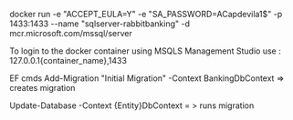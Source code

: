 docker run -e "ACCEPT_EULA=Y" -e "SA_PASSWORD=ACapdevila1$" -p 1433:1433 --name "sqlserver-rabbitbanking" -d mcr.microsoft.com/mssql/server

To login to the docker container using MSQLS Management Studio use : 127.0.0.1\{container_name},1433


EF cmds
Add-Migration "Initial Migration" -Context BankingDbContext => creates migration


Update-Database -Context {Entity}DbContext = > runs migration

